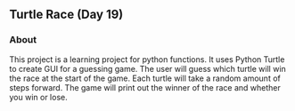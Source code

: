 ## Turtle Race (Day 19)
### About
This project is a learning project for python functions. It uses Python Turtle to create GUI for a guessing game. The user will guess which turtle will win the race at the start of the game. Each turtle will take a random amount of steps forward. The game will print out the winner of the race and whether you win or lose. 